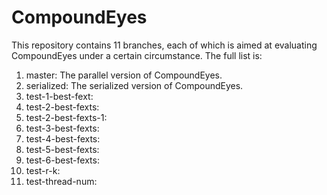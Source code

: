 # CompoundEyes

This repository contains 11 branches, each of which is aimed at evaluating CompoundEyes under a certain circumstance. The full list is:

1. master: The parallel version of CompoundEyes.
2. serialized: The serialized version of CompoundEyes.
3. test-1-best-fext:
4. test-2-best-fexts:
5. test-2-best-fexts-1:
6. test-3-best-fexts:
7. test-4-best-fexts:
8. test-5-best-fexts:
9. test-6-best-fexts:
10. test-r-k:
11. test-thread-num:
